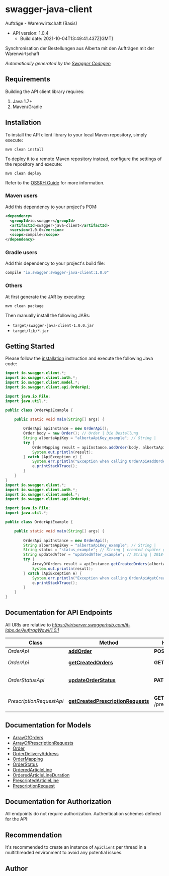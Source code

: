 # swagger-java-client

Aufträge - Warenwirtschaft (Basis)
- API version: 1.0.4
  - Build date: 2021-10-04T13:49:41.437Z[GMT]

Synchronisation der Bestellungen aus Alberta mit den Aufträgen mit der Warenwirtschaft


*Automatically generated by the [Swagger Codegen](https://github.com/swagger-api/swagger-codegen)*


## Requirements

Building the API client library requires:
1. Java 1.7+
2. Maven/Gradle

## Installation

To install the API client library to your local Maven repository, simply execute:

```shell
mvn clean install
```

To deploy it to a remote Maven repository instead, configure the settings of the repository and execute:

```shell
mvn clean deploy
```

Refer to the [OSSRH Guide](http://central.sonatype.org/pages/ossrh-guide.html) for more information.

### Maven users

Add this dependency to your project's POM:

```xml
<dependency>
  <groupId>io.swagger</groupId>
  <artifactId>swagger-java-client</artifactId>
  <version>1.0.0</version>
  <scope>compile</scope>
</dependency>
```

### Gradle users

Add this dependency to your project's build file:

```groovy
compile "io.swagger:swagger-java-client:1.0.0"
```

### Others

At first generate the JAR by executing:

```shell
mvn clean package
```

Then manually install the following JARs:

* `target/swagger-java-client-1.0.0.jar`
* `target/lib/*.jar`

## Getting Started

Please follow the [installation](#installation) instruction and execute the following Java code:

```java
import io.swagger.client.*;
import io.swagger.client.auth.*;
import io.swagger.client.model.*;
import io.swagger.client.api.OrderApi;

import java.io.File;
import java.util.*;

public class OrderApiExample {

    public static void main(String[] args) {
        
        OrderApi apiInstance = new OrderApi();
        Order body = new Order(); // Order | Die Bestellung
        String albertaApiKey = "albertaApiKey_example"; // String | 
        try {
            OrderMapping result = apiInstance.addOrder(body, albertaApiKey);
            System.out.println(result);
        } catch (ApiException e) {
            System.err.println("Exception when calling OrderApi#addOrder");
            e.printStackTrace();
        }
    }
}
import io.swagger.client.*;
import io.swagger.client.auth.*;
import io.swagger.client.model.*;
import io.swagger.client.api.OrderApi;

import java.io.File;
import java.util.*;

public class OrderApiExample {

    public static void main(String[] args) {
        
        OrderApi apiInstance = new OrderApi();
        String albertaApiKey = "albertaApiKey_example"; // String | 
        String status = "status_example"; // String | created (später ggf. archived) -
        String updatedAfter = "updatedAfter_example"; // String | 2018-02-21T09:30:00.000Z (im UTC-Format)
        try {
            ArrayOfOrders result = apiInstance.getCreatedOrders(albertaApiKey, status, updatedAfter);
            System.out.println(result);
        } catch (ApiException e) {
            System.err.println("Exception when calling OrderApi#getCreatedOrders");
            e.printStackTrace();
        }
    }
}
```

## Documentation for API Endpoints

All URIs are relative to *https://virtserver.swaggerhub.com/it-labs.de/AuftragWawi/1.0.1*

Class | Method | HTTP request | Description
------------ | ------------- | ------------- | -------------
*OrderApi* | [**addOrder**](docs/OrderApi.md#addOrder) | **POST** /order | Auftrag hinzufügen
*OrderApi* | [**getCreatedOrders**](docs/OrderApi.md#getCreatedOrders) | **GET** /order | Bestellungen je nach Status abrufen
*OrderStatusApi* | [**updateOrderStatus**](docs/OrderStatusApi.md#updateOrderStatus) | **PATCH** /order | Auftragsstatus (ggf. später auch Rezeptstatus) ändern
*PrescriptionRequestApi* | [**getCreatedPrescriptionRequests**](docs/PrescriptionRequestApi.md#getCreatedPrescriptionRequests) | **GET** /prescriptionRequest | Rezeptanforderungen je nach Status abrufen

## Documentation for Models

 - [ArrayOfOrders](docs/ArrayOfOrders.md)
 - [ArrayOfPrescriptionRequests](docs/ArrayOfPrescriptionRequests.md)
 - [Order](docs/Order.md)
 - [OrderDeliveryAddress](docs/OrderDeliveryAddress.md)
 - [OrderMapping](docs/OrderMapping.md)
 - [OrderStatus](docs/OrderStatus.md)
 - [OrderedArticleLine](docs/OrderedArticleLine.md)
 - [OrderedArticleLineDuration](docs/OrderedArticleLineDuration.md)
 - [PrescriptedArticleLine](docs/PrescriptedArticleLine.md)
 - [PrescriptionRequest](docs/PrescriptionRequest.md)

## Documentation for Authorization

All endpoints do not require authorization.
Authentication schemes defined for the API:

## Recommendation

It's recommended to create an instance of `ApiClient` per thread in a multithreaded environment to avoid any potential issues.

## Author


